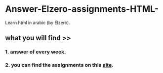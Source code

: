 # Answer-Elzero-assignments-HTML-
Learn html in arabic (by Elzero).
## what you will find >>
### 1. answer of every week.
### 2. you can find the assignments on this **[site](https://elzero.org/study/html-2021-study-plan/)**.
